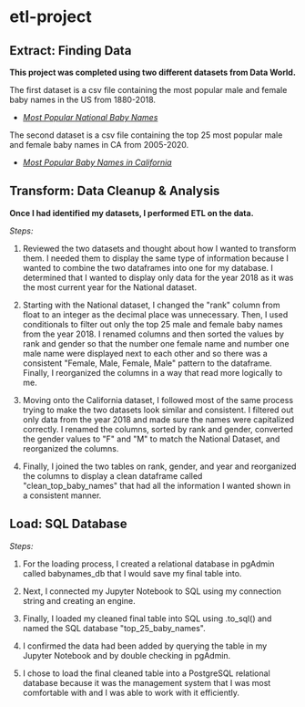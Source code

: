 # etl-project

## Extract: Finding Data

**This project was completed using two different datasets from Data World.**

The first dataset is a csv file containing the most popular male and female baby names in the US from 1880-2018.

- *[Most Popular National Baby Names](https://data.world/nkrishnaswami/us-ssa-baby-names-national)*

The second dataset is a csv file containing the top 25 most popular male and female baby names in CA from 2005-2020.

- *[Most Popular Baby Names in California](https://data.world/chhs/4a8cb74f-c4fa-458a-8ab1-5f2c0b2e22e3)*

## Transform: Data Cleanup & Analysis

**Once I had identified my datasets, I performed ETL on the data.**

*Steps:*

1. Reviewed the two datasets and thought about how I wanted to transform them. I needed them to display the same type of information because I wanted to combine the two dataframes into one for my database. I determined that I wanted to display only data for the year 2018 as it was the most current year for the National dataset.

2. Starting with the National dataset, I changed the "rank" column from float to an integer as the decimal place was unnecessary. Then, I used conditionals to filter out only the top 25 male and female baby names from the year 2018. I renamed columns and then sorted the values by rank and gender so that the number one female name and number one male name were displayed next to each other and so there was a consistent "Female, Male, Female, Male" pattern to the dataframe. Finally, I reorganized the columns in a way that read more logically to me.

3. Moving onto the California dataset, I followed most of the same process trying to make the two datasets look similar and consistent. I filtered out only data from the year 2018 and made sure the names were capitalized correctly. I renamed the columns, sorted by rank and gender, converted the gender values to "F" and "M" to match the National Dataset, and reorganized the columns.

4. Finally, I joined the two tables on rank, gender, and year and reorganized the columns to display a clean dataframe called "clean_top_baby_names" that had all the information I wanted shown in a consistent manner.

## Load: SQL Database

*Steps:*

1. For the loading process, I created a relational database in pgAdmin called babynames_db that I would save my final table into.

2. Next, I connected my Jupyter Notebook to SQL using my connection string and creating an engine.

3. Finally, I loaded my cleaned final table into SQL using .to_sql() and named the SQL database "top_25_baby_names".

4. I confirmed the data had been added by querying the table in my Jupyter Notebook and by double checking in pgAdmin.

5. I chose to load the final cleaned table into a PostgreSQL relational database because it was the management system that I was most comfortable with and I was able to work with it efficiently.
